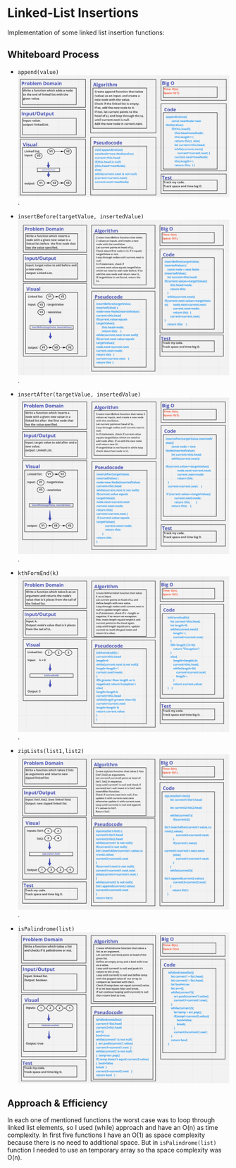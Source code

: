# Linked-List Insertions 
Implementation of some linked list insertion functions:


## Whiteboard Process

- `append(value)`
![](./images/append.PNG).

- `insertBefore(targetValue, insertedValue)`
![](./images/insertBefore.PNG).

- `insertAfter(targetValue, insertedValue)`
![](./images/insertAfter.PNG).

- `kthFormEnd(k)`
![](./images/kthFormEnd.PNG).

- `zipLists(list1,list2)`
![](./images/zipLists%20uml.PNG).

- `isPalindrome(list)`
![](./images/isPalindrome.PNG)

## Approach & Efficiency
In each one of mentioned functions the worst case was to loop through linked list elements, so I used (while) approach and have an O(n) as time complexity.
In first five functions I have an O(1) as space complexity because there is no need to additional space.
But in `isPalindrome(list)` function I needed to use an temporary array so tha space complexity was O(n).